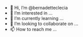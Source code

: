 - 👋 Hi, I’m @bernadetteclecia
- 👀 I’m interested in ...
- 🌱 I’m currently learning ...
- 💞️ I’m looking to collaborate on ...
- 📫 How to reach me ...

<!---
bernadetteclecia/bernadetteclecia is a ✨ special ✨ repository because its `README.md` (this file) appears on your GitHub profile.
You can click the Preview link to take a look at your changes.
--->
